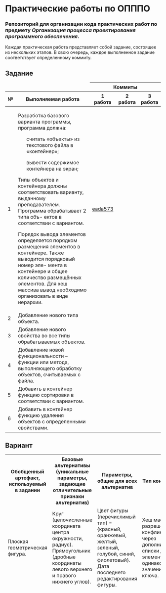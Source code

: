 # Практические работы по ОПППО

### Репозиторий для организации кода практических работ по предмету *Организация процесса проектирования программного обеспечения*.

Каждая практическая работа представляет собой задание, состоящее из нескольких этапов.
В свою очередь, каждое выполненное задание соответствует определенному коммиту.

## Задание
<table>
  <thead>
    <tr>
      <td></td>
      <td></td>
      <th colspan="3" scope="colgroup">Коммиты</th>
    </tr>
    <tr>
      <th scope="col">№</th>
      <th scope="col">Выполняемая работа</th>
      <th scope="col">1 работа</th>
      <th scope="col">2 работа</th>
      <th scope="col">3 работа</th>
    </tr>
  </thead>
  <tbody>
    <tr>
      <td>1</td>
      <td>
        <p>Разработка базового варианта программы, программа должна:</p>
        <ul>считать «объекты» из текстового файла в «контейнер»;</ul>
        <ul>вывести содержимое контейнера на экран;</ul>
        <p>Типы объектов и контейнера должны соответствовать варианту,
           выданному преподавателем. Программа обрабатывает 2 типа объ-
           ектов в соответствии с вариантом.
        </p>
        <p>Порядок вывода элементов определяется порядком размещения
           элементов в контейнере. Также выводится порядковый номер эле-
           мента в контейнере и общее количество размещённых элементов.
           Для хеш массива вывод необходимо организовать в виде иерархии.
        </p>
      </td>
      <td><a href="https://github.com/ElDmitry/OPPPO/commit/eada573d8e81aacdc4fbc9775d5e6af40b2e4d4c">eada573</a></td>
      <td></td>
      <td></td>
    </tr>
    <tr>
      <td>2</td>
      <td>Добавление нового типа объекта.</td>
      <td></td>
      <td></td>
      <td></td>
    </tr>
    <tr>
      <td>3</td>
      <td>Добавление нового свойства во все типы обрабатываемых объектов.</td>
      <td></td>
      <td></td>
      <td></td>
    </tr>
    <tr>
      <td>4</td>
      <td>Добавление новой функциональности – функции или метода, выполняющего обработку объектов, считываемых с файла.</td>
      <td></td>
      <td></td>
      <td></td>
    </tr>
    <tr>
      <td>5</td>
      <td>Добавить в контейнер функцию сортировки в соответствии с вариантом.</td>
      <td></td>
      <td></td>
      <td></td>
    </tr>
    <tr>
      <td>6</td>
      <td>Добавить в контейнер функцию удаления объектов с определенными свойствами.</td>
      <td></td>
      <td></td>
      <td></td>
    </tr>
  </tbody>
</table>

## Вариант
<table>
  <thead>
    <tr>
      <th>Обобщенный артефакт, используемый в задании</th>
      <th>Базовые альтернативы (уникальные параметры, задающие отличительные признаки альтернатив)</th>
      <th>Параметры, общие для всех альтернатив</th>
      <th>Тип контейнера</th>
      </tr>
    <tr>
      <td>Плоская геометрическая фигура.</td>
      <td>Круг (целочисленные координата центра окружности, радиус).
          Прямоугольник (дробные координаты левого верхнего и правого нижнего углов).
      </td>
      <td>Цвет фигуры (перечислимый тип) = {красный, оранжевый, желтый, зеленый, 
      голубой, синий, фиолетовый}. Дата последнего редактирования фигуры.
      </td>
      <td>Хеш массив с разрешением конфликтов через дополнительные списки
      для элементов с одинаковым значением ключа.
      </td>
    </tr>
  </thead>
</table>
